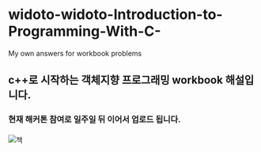 # widoto-widoto-Introduction-to-Programming-With-C-
My own answers for workbook problems


## c++로 시작하는 객체지향 프로그래밍 workbook 해설입니다.
### 현재 해커톤 참여로 일주일 뒤 이어서 업로드 됩니다.
####

![책](https://user-images.githubusercontent.com/85910625/152667755-ef733594-859c-4187-b86a-4fd64f20e759.jpg)
